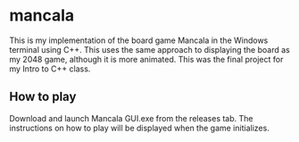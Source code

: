 # mancala

This is my implementation of the board game Mancala in the Windows terminal using C++. This uses the same approach to displaying the board as my 2048 game, although it is more animated.
This was the final project for my Intro to C++ class.

## How to play
Download and launch Mancala GUI.exe from the releases tab. The instructions on how to play will be displayed when the game initializes.
